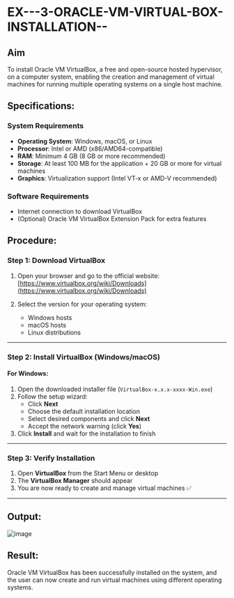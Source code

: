 # EX---3-ORACLE-VM-VIRTUAL-BOX-INSTALLATION--

## Aim
To install Oracle VM VirtualBox, a free and open-source hosted hypervisor, on a computer system, enabling the creation and management of virtual machines for running multiple operating systems on a single host machine.

## Specifications:

### System Requirements

- **Operating System**: Windows, macOS, or Linux
- **Processor**: Intel or AMD (x86/AMD64-compatible)
- **RAM**: Minimum 4 GB (8 GB or more recommended)
- **Storage**: At least 100 MB for the application + 20 GB or more for virtual machines
- **Graphics**: Virtualization support (Intel VT-x or AMD-V recommended)

### Software Requirements

- Internet connection to download VirtualBox
- (Optional) Oracle VM VirtualBox Extension Pack for extra features

## Procedure:

### Step 1: Download VirtualBox

1. Open your browser and go to the official website:  
   [https://www.virtualbox.org/wiki/Downloads](https://www.virtualbox.org/wiki/Downloads)

2. Select the version for your operating system:
   - Windows hosts
   - macOS hosts
   - Linux distributions

---

### Step 2: Install VirtualBox (Windows/macOS)

#### For Windows:

1. Open the downloaded installer file (`VirtualBox-x.x.x-xxxx-Win.exe`)
2. Follow the setup wizard:
   - Click **Next**
   - Choose the default installation location
   - Select desired components and click **Next**
   - Accept the network warning (click **Yes**)
3. Click **Install** and wait for the installation to finish

---

### Step 3: Verify Installation

1. Open **VirtualBox** from the Start Menu or desktop
2. The **VirtualBox Manager** should appear
3. You are now ready to create and manage virtual machines ✅

---


## Output:
![image](https://github.com/user-attachments/assets/89a1a065-b8e2-4a6c-b3ab-ea4d64814d0c)


## Result: 

Oracle VM VirtualBox has been successfully installed on the system, and the user can now create and run virtual machines using different operating systems.
